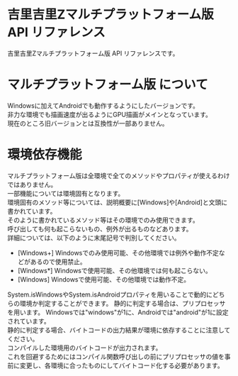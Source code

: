 # 吉里吉里Zマルチプラットフォーム版 API リファレンス
吉里吉里Zマルチプラットフォーム版 API リファレンスです。

# マルチプラットフォーム版 について
Windowsに加えてAndroidでも動作するようにしたバージョンです。  
非力な環境でも描画速度が出るようにGPU描画がメインとなっています。  
現在のところ旧バージョンとは互換性が一部ありません。

# 環境依存機能
マルチプラットフォーム版は全環境で全てのメソッドやプロパティが使えるわけではありません。  
一部機能については環境固有となります。  
環境固有のメソッド等については、説明概要に[Windows]や[Android]と文頭に書かれています。  
そのように書かれているメソッド等はその環境でのみ使用できます。  
呼び出しても何も起こらないもの、例外が出るものなどあります。  
詳細については、以下のように末尾記号で判別してください。  

* [Windows+] Windowsでのみ使用可能、その他環境では例外や動作不定などがあるので使用禁止。
* [Windows*] Windowsで使用可能、その他環境では何も起こらない。
* [Windows] Windowsで使用可能、その他環境では動作不定。

System.isWindowsやSystem.isAndroidプロパティを用いることで動的にどちらの環境か判定することができます。
静的に判定する場合は、プリプロセッサを用います。
Windowsでは"windows"が1に、Androidでは"android"が1に設定されています。  
静的に判定する場合、バイトコードの出力結果が環境に依存することに注意してください。  
コンパイルした環境用のバイトコードが出力されます。  
これを回避するためにはコンパイル関数呼び出しの前にプリプロセッサの値を事前に変更し、各環境に合ったものにしてバイトコード化する必要があります。
